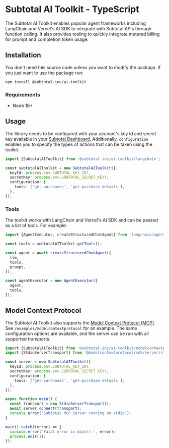 # Subtotal AI Toolkit - TypeScript

The Subtotal AI Toolkit enables popular agent frameworks including LangChain and Vercel's AI SDK to integrate with Subtotal APIs through function calling. It also provides tooling to quickly integrate metered billing for prompt and completion token usage.

## Installation

You don't need this source code unless you want to modify the package. If you just want to use the package run:

```
npm install @subtotal-inc/ai-toolkit
```

### Requirements

- Node 18+

## Usage

The library needs to be configured with your account's key id and secret key available in your [Subtotal Dashboard][api-keys]. Additionally, `configuration` enables you to specify the types of actions that can be taken using the toolkit.

```typescript
import {SubtotalAIToolkit} from '@subtotal-inc/ai-toolkit/langchain';

const subtotalAIToolkit = new SubtotalAIToolkit({
  keyId: process.env.SUBTOTAL_KEY_ID!,
  secretKey: process.env.SUBTOTAL_SECRET_KEY!,
  configuration: {
    tools: ['get-purchases', 'get-purchase-details'],
  },
});
```

### Tools

The toolkit works with LangChain and Vercel's AI SDK and can be passed as a list of tools. For example:

```typescript
import {AgentExecutor, createStructuredChatAgent} from 'langchain/agents';

const tools = subtotalAIToolkit.getTools();

const agent = await createStructuredChatAgent({
  llm,
  tools,
  prompt,
});

const agentExecutor = new AgentExecutor({
  agent,
  tools,
});
```

## Model Context Protocol

The Subtotal AI Toolkit also supports the [Model Context Protocol (MCP)](https://modelcontextprotocol.com/). See `/examples/modelcontextprotocol` for an example. The same configuration options are available, and the server can be run with all supported transports.

```typescript
import {SubtotalAIToolkit} from '@subtotal-inc/ai-toolkit/modelcontextprotocol';
import {StdioServerTransport} from '@modelcontextprotocol/sdk/server/stdio.js';

const server = new SubtotalAIToolkit({
  keyId: process.env.SUBTOTAL_KEY_ID!,
  secretKey: process.env.SUBTOTAL_SECRET_KEY!,
  configuration: {
    tools: ['get-purchases', 'get-purchase-details'],
  },
});

async function main() {
  const transport = new StdioServerTransport();
  await server.connect(transport);
  console.error('Subtotal MCP Server running on stdio');
}

main().catch((error) => {
  console.error('Fatal error in main():', error);
  process.exit(1);
});
```

[api-keys]: https://dashboard.subtotal.com/api-keys
